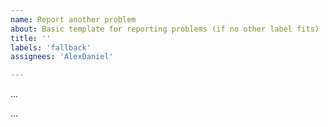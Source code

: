 ```yaml
---
name: Report another problem
about: Basic template for reporting problems (if no other label fits)
title: ''
labels: 'fallback'
assignees: 'AlexDaniel'

---
```


<!--- Write a short description of the problem here. -->
…

<!--- Provide more details here. *Do not* propose a solution. You can propose a solution later in the comments. -->
…
